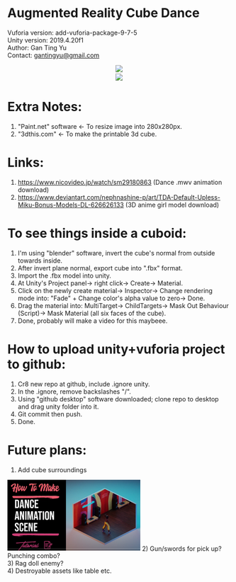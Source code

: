 # Augmented Reality Cube Dance
Vuforia version: add-vuforia-package-9-7-5 <br/>
Unity version: 2019.4.20f1 <br/> 
Author: Gan Ting Yu <br/>
Contact: gantingyu@gmail.com <br/>

<center><img src="github_images/dinoRainbow.gif" width="300"></center><center><img src="github_images/dinoRainbow2.gif" width="300"></center>

# Extra Notes:
1) "Paint.net" software <- To resize image into 280x280px. <br/> 
2) "3dthis.com" <- To make the printable 3d cube. <br/> 

# Links:
1) https://www.nicovideo.jp/watch/sm29180863 (Dance .mwv animation download) <br/> 
2) https://www.deviantart.com/nephnashine-p/art/TDA-Default-Upless-Miku-Bonus-Models-DL-626626133 (3D anime girl model download) <br/> 

# To see things inside a cuboid:
1) I'm using "blender" software, invert the cube's normal from outside towards inside.
2) After invert plane normal, export cube into ".fbx" format.
3) Import the .fbx model into unity.
4) At Unity's Project panel-> right click-> Create-> Material.
5) Click on the newly create material-> Inspector-> Change rendering mode into: "Fade" + Change color's alpha value to zero-> Done.
6) Drag the material into: MultiTarget-> ChildTargets-> Mask Out Behaviour (Script)-> Mask Material (all six faces of the cube).
7) Done, probably will make a video for this maybeee.

# How to upload unity+vuforia project to github:
1) Cr8 new repo at github, include .ignore unity. <br/>
2) In the .ignore, remove backslashes "/". <br/>
3) Using "github desktop" software downloaded; clone repo to desktop and drag unity folder into it. <br/>
4) Git commit then push. <br/>
5) Done.

# Future plans:
1) Add cube surroundings <br/>
<img src="github_images/future_surrounding.PNG" width="300">
2) Gun/swords for pick up? Punching combo? <br/>
3) Rag doll enemy? <br/>
4) Destroyable assets like table etc. <br/>
